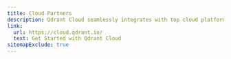 ```yaml
---
title: Cloud Partners
description: Qdrant Cloud seamlessly integrates with top cloud platforms and is available on leading marketplaces.
link:
  url: https://cloud.qdrant.io/
  text: Get Started with Qdrant Cloud
sitemapExclude: true
---
```


